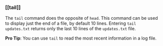 ### **[[tail]]**

The `tail` command does the opposite of `head`. This command can be used to display just the end of a file, by default 10 lines. Entering `tail updates.txt` returns only the last 10 lines of the `updates.txt` file.

**Pro Tip**: You can use `tail` to read the most recent information in a log file.